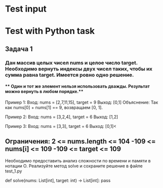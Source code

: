 # Test input
# Test with Python task
<h2>Задача 1 </h2>
<h3> Дан массив целых чисел nums и целое число target. Необходимо вернуть индексы двух чисел таких, чтобы их сумма равна target.
Имеется ровно одно решение. </h3>
<h4>** Один и тот же элемент нельзя использовать дважды.
Результат можно вернуть в любом порядке.** </h4>
<div> Пример 1:
Вход: nums = [2,7,11,15], target = 9
Выход: [0,1]
Объяснение: Так как nums[0] + nums[1] == 9, возвращаем [0, 1].
 
Пример 2:
Вход: nums = [3,2,4], target = 6
Выход: [1,2]
 
Пример 3:
Вход: nums = [3,3], target = 6
Выход: [0,1]<</div>

<h2> Ограничения:
2 <= nums.length <= 104
-109 <= nums[i] <= 109
-109 <= target <= 109
</h2>
Необходимо предоставить анализ сложности по времени и памяти в нотации O.
Реализуйте метод solve и сохраните решение в файле test_1.py
 
def solve(nums: List[int], target: int) -> List[int]:
   pass

   
